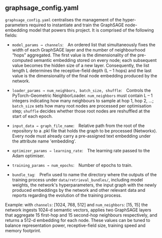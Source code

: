 ## graphsage_config.yaml

`graphsage_config.yaml` centralises the management of the hyper-parameters required to instantiate and train the GraphSAGE node-embedding model that powers this project. It is comprised of the following fields:

-   `model_params → channels`: An ordered list that simultaneously fixes the width of each GraphSAGE layer and the number of neighbourhood “hops” aggregated. The first value is the dimensionality of the pre-computed semantic embedding stored on every node; each subsequent value becomes the hidden size of a new layer. Consequently, the list length L determines the receptive-field depth (L – 1 hops) and the last value is the dimensionality of the final node embedding produced by the network.

- `loader_params → num_neighbors, batch_size, shuffle`: Controls the PyTorch-Geometric NeighborLoader. `num_neighbors` must contain L – 1 integers indicating how many neighbours to sample at hop 1, hop 2, …; `batch_size` sets how many root nodes are processed per optimisation step; `shuffle` decides whether those root nodes are reshuffled at the start of each epoch.

- `input_data → graph_file_name`: Relative path from the root of the repository to a .pkl file that holds the graph to be processed (Networkx). Every node must already carry a pre-assigned text embedding under the attribute name 'embedding'.

- `optimizer_params → learning_rate`: The learning rate passed to the Adam optimiser.

- `training_params → num_epochs`: Number of epochs to train.

- `bundle_tag`: Prefix used to name the directory where the outputs of the training process under `data/retrieval_bundles/`, including model weights, the network's hyperparameters, the input graph with the newly produced embeddings by the network and other relevant data and reports regarding the evolution of the training process.

Example: with `channels`: [1024, 768, 512] and `num_neighbors`: [15, 15] the network ingests 1024-d semantic vectors, applies two GraphSAGE layers that aggregate 15 first-hop and 15 second-hop neighbours respectively, and returns a 512-d embedding for each node. These values can be tuned to balance representation power, receptive-field size, training speed and memory footprint.